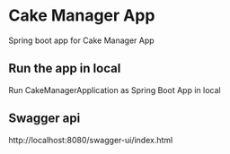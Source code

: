 # Cake Manager App
Spring boot app for Cake Manager App

## Run the app in local
Run CakeManagerApplication as Spring Boot App in local

## Swagger api
http://localhost:8080/swagger-ui/index.html


